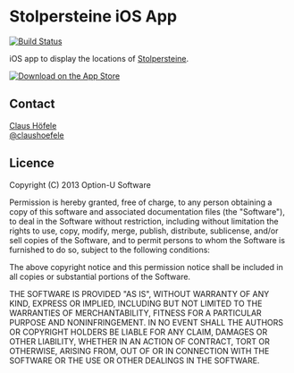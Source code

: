 # Stolpersteine iOS App

[![Build Status](https://travis-ci.org/optionu/stolpersteine-ios.png?branch=master)](https://travis-ci.org/optionu/stolpersteine-ios)

iOS app to display the locations of [Stolpersteine](http://en.wikipedia.org/wiki/Stolperstein). 

[![Download on the App Store](http://linkmaker.itunes.apple.com/htmlResources/assets/images/web/linkmaker/badge_appstore-lrg.png)](https://itunes.apple.com/us/app/stolpersteine-in-berlin/id640731757?mt=8&uo=4)

## Contact

[Claus Höfele](http://github.com/choefele)  
[@claushoefele](https://twitter.com/claushoefele)

## Licence

Copyright (C) 2013 Option-U Software

Permission is hereby granted, free of charge, to any person obtaining a copy of this software and associated documentation files (the "Software"), to deal in the Software without restriction, including without limitation the rights to use, copy, modify, merge, publish, distribute, sublicense, and/or sell copies of the Software, and to permit persons to whom the Software is furnished to do so, subject to the following conditions:

The above copyright notice and this permission notice shall be included in all copies or substantial portions of the Software.

THE SOFTWARE IS PROVIDED "AS IS", WITHOUT WARRANTY OF ANY KIND, EXPRESS OR IMPLIED, INCLUDING BUT NOT LIMITED TO THE WARRANTIES OF MERCHANTABILITY, FITNESS FOR A PARTICULAR PURPOSE AND NONINFRINGEMENT. IN NO EVENT SHALL THE AUTHORS OR COPYRIGHT HOLDERS BE LIABLE FOR ANY CLAIM, DAMAGES OR OTHER LIABILITY, WHETHER IN AN ACTION OF CONTRACT, TORT OR OTHERWISE, ARISING FROM, OUT OF OR IN CONNECTION WITH THE SOFTWARE OR THE USE OR OTHER DEALINGS IN THE SOFTWARE.
